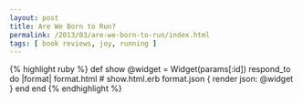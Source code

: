 ```yaml
---
layout: post
title: Are We Born to Run? 
permalink: /2013/03/are-we-born-to-run/index.html
tags: [ book reviews, joy, running ]
---
```


{% highlight ruby %}
def show
  @widget = Widget(params[:id])
  respond_to do |format|
    format.html # show.html.erb
    format.json { render json: @widget }
  end
end
{% endhighlight %}